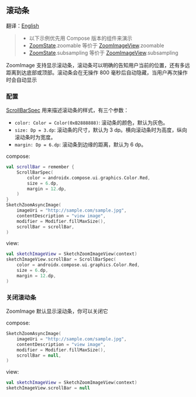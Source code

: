 ## 滚动条

翻译：[English](scrollbar.md)

> * 以下示例优先用 Compose 版本的组件来演示
> * [ZoomState].zoomable 等价于 [ZoomImageView].zoomable
> * [ZoomState].subsampling 等价于 [ZoomImageView].subsampling

ZoomImage 支持显示滚动条，滚动条可以明确的告知用户当前的位置，还有多远距离到达底部或顶部。滚动条会在无操作
800 毫秒后自动隐藏，当用户再次操作时会自动显示

### 配置

[ScrollBarSpec] 用来描述滚动条的样式，有三个参数：

* `color: Color = Color(0xB2888888)`: 滚动条的颜色，默认为灰色。
* `size: Dp = 3.dp`: 滚动条的尺寸，默认为 3 dp。横向滚动条时为高度，纵向滚动条时为宽度。
* `margin: Dp = 6.dp`: 滚动条到边缘的距离，默认为 6 dp。

compose:

```kotlin
val scrollBar = remember {
    ScrollBarSpec(
        color = androidx.compose.ui.graphics.Color.Red,
        size = 6.dp,
        margin = 12.dp,
    )
}
SketchZoomAsyncImage(
    imageUri = "http://sample.com/sample.jpg",
    contentDescription = "view image",
    modifier = Modifier.fillMaxSize(),
    scrollBar = scrollBar,
)
```

view:

```kotlin
val sketchImageView = SketchZoomImageView(context)
sketchImageView.scrollBar = ScrollBarSpec(
    color = androidx.compose.ui.graphics.Color.Red,
    size = 6.dp,
    margin = 12.dp,
)
```

### 关闭滚动条

ZoomImage 默认显示滚动条，你可以关闭它

compose:

```kotlin
SketchZoomAsyncImage(
    imageUri = "http://sample.com/sample.jpg",
    contentDescription = "view image",
    modifier = Modifier.fillMaxSize(),
    scrollBar = null,
)
```

view:

```kotlin
val sketchImageView = SketchZoomImageView(context)
sketchImageView.scrollBar = null
```

[ZoomImageView]: ../../zoomimage-view/src/main/java/com/github/panpf/zoomimage/ZoomImageView.kt

[ZoomImage]: ../../zoomimage-compose/src/commonMain/kotlin/com/github/panpf/zoomimage/ZoomImage.kt

[ZoomState]: ../../zoomimage-compose/src/commonMain/kotlin/com/github/panpf/zoomimage/compose/ZoomState.kt

[ScrollBarSpec]: ../../zoomimage-compose/src/commonMain/kotlin/com/github/panpf/zoomimage/compose/zoom/ScrollBarSpec.kt